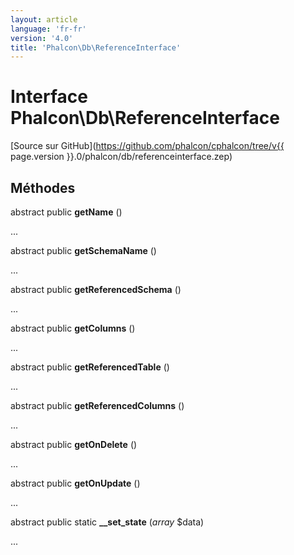 ```yaml
---
layout: article
language: 'fr-fr'
version: '4.0'
title: 'Phalcon\Db\ReferenceInterface'
---
```

# Interface **Phalcon\Db\ReferenceInterface**

[Source sur GitHub](https://github.com/phalcon/cphalcon/tree/v{{ page.version }}.0/phalcon/db/referenceinterface.zep)

## Méthodes

abstract public **getName** ()

...

abstract public **getSchemaName** ()

...

abstract public **getReferencedSchema** ()

...

abstract public **getColumns** ()

...

abstract public **getReferencedTable** ()

...

abstract public **getReferencedColumns** ()

...

abstract public **getOnDelete** ()

...

abstract public **getOnUpdate** ()

...

abstract public static **__set_state** (*array* $data)

...